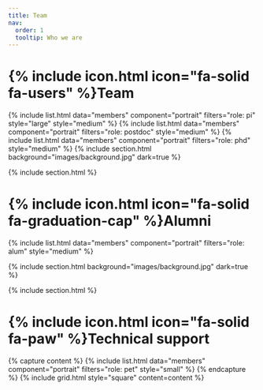 ```yaml
---
title: Team
nav:
  order: 1
  tooltip: Who we are
---
```


# {% include icon.html icon="fa-solid fa-users" %}Team


{% include list.html data="members" component="portrait" filters="role: pi" style="large"  style="medium"   %}
{% include list.html data="members" component="portrait" filters="role: postdoc"   style="medium"  %}
{% include list.html data="members" component="portrait" filters="role: phd"  style="medium"  %}
{% include section.html background="images/background.jpg" dark=true %}

{% include section.html %}


# {% include icon.html icon="fa-solid fa-graduation-cap" %}Alumni

{% include list.html data="members" component="portrait" filters="role: alum" style="medium"  %}

{% include section.html background="images/background.jpg" dark=true %}

{% include section.html %}
# {% include icon.html icon="fa-solid fa-paw" %}Technical support

{% capture content %}
{% include list.html data="members" component="portrait" filters="role: pet" style="small" %}
{% endcapture %}
{% include grid.html style="square" content=content   %}
